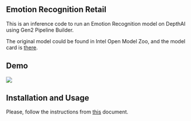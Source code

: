 ## Emotion Recognition Retail

This is an inference code to run an Emotion Recognition model on DepthAI using Gen2 Pipeline Builder.

The original model could be found in Intel Open Model Zoo, and the model card is [there](https://docs.openvinotoolkit.org/2019_R1/_emotions_recognition_retail_0003_description_emotions_recognition_retail_0003.html).

## Demo

![](demo.gif)

## Installation and Usage

Please, follow the instructions from [this](../docs/INSTALLATION_USAGE_GUIDE.md) document.

